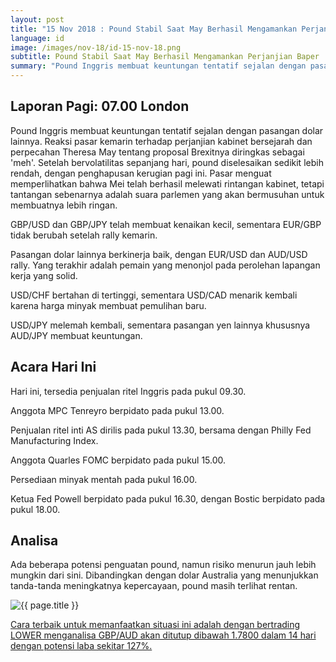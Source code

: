 ```yaml
---
layout: post
title: "15 Nov 2018 : Pound Stabil Saat May Berhasil Mengamankan Perjanjian Baper"
language: id
image: /images/nov-18/id-15-nov-18.png
subtitle: Pound Stabil Saat May Berhasil Mengamankan Perjanjian Baper
summary: "Pound Inggris membuat keuntungan tentatif sejalan dengan pasangan dolar lainnya. Reaksi pasar kemarin terhadap perjanjian kabinet bersejarah dan perpecahan Theresa May tentang proposal Brexitnya diringkas sebagai meh"
---
```

## Laporan Pagi: 07.00 London

Pound Inggris membuat keuntungan tentatif sejalan dengan pasangan dolar lainnya. Reaksi pasar kemarin terhadap perjanjian kabinet bersejarah dan perpecahan Theresa May tentang proposal Brexitnya diringkas sebagai 'meh'. Setelah bervolatilitas sepanjang hari, pound diselesaikan sedikit lebih rendah, dengan penghapusan kerugian pagi ini. Pasar menguat memperlihatkan bahwa Mei telah berhasil melewati rintangan kabinet, tetapi tantangan sebenarnya adalah suara parlemen yang akan bermusuhan untuk membuatnya lebih ringan.

GBP/USD dan GBP/JPY telah membuat kenaikan kecil, sementara EUR/GBP tidak berubah setelah rally kemarin.

Pasangan dolar lainnya berkinerja baik, dengan EUR/USD dan AUD/USD rally. Yang terakhir adalah pemain yang menonjol pada perolehan lapangan kerja yang solid.

USD/CHF bertahan di tertinggi, sementara USD/CAD menarik kembali karena harga minyak membuat pemulihan baru.

USD/JPY melemah kembali, sementara pasangan yen lainnya khususnya AUD/JPY membuat keuntungan.

## Acara Hari Ini

Hari ini, tersedia penjualan ritel Inggris pada pukul 09.30.

Anggota MPC Tenreyro berpidato pada pukul 13.00.

Penjualan ritel inti AS dirilis pada pukul 13.30, bersama dengan Philly Fed Manufacturing Index.

Anggota Quarles FOMC berpidato pada pukul 15.00.

Persediaan minyak mentah pada pukul 16.00.

Ketua Fed Powell berpidato pada pukul 16.30, dengan Bostic berpidato pada pukul 18.00.

## Analisa

Ada beberapa potensi penguatan pound, namun risiko menurun jauh lebih mungkin dari sini. Dibandingkan dengan dolar Australia yang menunjukkan tanda-tanda meningkatnya kepercayaan, pound masih terlihat rentan.

<img src="{{ site.url }}/images/nov-18/id-15-nov-18.png" alt="{{ page.title }}" title="{{ page.title }}">

<a href="%LINK%%?currency=USD&market=forex&underlying=frxGBPAUD&formname=higherlower&duration_amount=14&duration_units=d&amount=10&amount_type=stake&expiry_type=duration&barrier=1.7800" target="_blank" rel="noopener noreferrer nofollow">Cara terbaik untuk memanfaatkan situasi ini adalah dengan bertrading LOWER menganalisa GBP/AUD akan ditutup dibawah 1.7800 dalam 14 hari dengan potensi laba sekitar 127%.</a>
